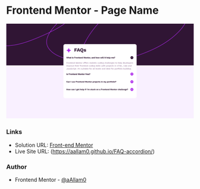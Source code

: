# Frontend Mentor - Page Name

![](Preview.png)

### Links

- Solution URL: [Front-end Mentor](https://www.frontendmentor.io/solutions/styling-faqs-card-using-bootstrap-framework-yNaZrtMzbu)
- Live Site URL: (https://aallam0.github.io/FAQ-accordion/)

### Author

- Frontend Mentor - [@aAllam0](https://www.frontendmentor.io/profile/aAllam0)
